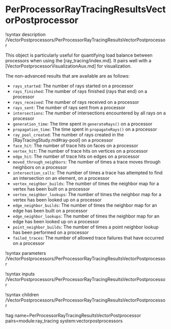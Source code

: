 # PerProcessorRayTracingResultsVectorPostprocessor

!syntax description /VectorPostprocessors/PerProcessorRayTracingResultsVectorPostprocessor

This object is particularly useful for quantifying load balance between processors when
using the [ray_tracing/index.md]. It pairs well with a [VectorPostprocessorVisualizationAux.md]
for visualization.

The non-advanced results that are available are as follows:

- `rays_started`: The number of rays started on a processor
- `rays_finished`: The number of rays finished (rays that end) on a processor
- `rays_received`: The number of rays received on a processor
- `rays_sent`: The number of rays sent from a processor
- `intersections`: The number of intersections encountered by all rays on a processor
- `generation_time`: The time spent in `generateRays()` on a processor
- `propagation_time`: The time spent in `propagateRays()` on a processor
- `ray_pool_created`: The number of rays created in the [RayTracingStudy.md#ray-pool] on a processor
- `face_hit`: The number of trace hits on faces on a processor
- `vertex_hit`: The number of trace hits on vertices on a processor
- `edge_hit`: The number of trace hits on edges on a processor
- `moved_through_neighbors`: The number of times a trace moves through neighbors on a processor
- `intersection_calls`: The number of times a trace has attempted to find an intersection on an element, on a processor
- `vertex_neighbor_builds`: The number of times the neighbor map for a vertex has been built on a processor
- `vertex_neighbor_lookups`: The number of times the neighbor map for a vertex has been looked up on a processor
- `edge_neighbor_builds`: The number of times the neighbor map for an edge has been built on a processor
- `edge_neighbor_lookups`: The number of times the neighbor map for an edge has been looked up on a processor
- `point_neighbor_builds`: The number of times a point neighbor lookup has been performed on a processor
- `failed_traces`: The number of allowed trace failures that have occurred on a processor

!syntax parameters /VectorPostprocessors/PerProcessorRayTracingResultsVectorPostprocessor

!syntax inputs /VectorPostprocessors/PerProcessorRayTracingResultsVectorPostprocessor

!syntax children /VectorPostprocessors/PerProcessorRayTracingResultsVectorPostprocessor

!tag name=PerProcessorRayTracingResultsVectorPostprocessor pairs=module:ray_tracing system:vectorpostprocessors
